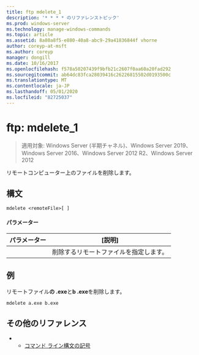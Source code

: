 ```yaml
---
title: ftp mdelete_1
description: '* * * * のリファレンストピック'
ms.prod: windows-server
ms.technology: manage-windows-commands
ms.topic: article
ms.assetid: 8a80a8f5-e880-40a8-abc9-29a41836844f vhorne
author: coreyp-at-msft
ms.author: coreyp
manager: dongill
ms.date: 10/16/2017
ms.openlocfilehash: f578a50207439f9bfb21c2607f0aa60a20fad292
ms.sourcegitcommit: ab64dc83fca28039416c26226815502d0193500c
ms.translationtype: MT
ms.contentlocale: ja-JP
ms.lasthandoff: 05/01/2020
ms.locfileid: "82725037"
---
```

# <a name="ftp-mdelete_1"></a>ftp: mdelete_1

> 適用対象: Windows Server (半期チャネル)、Windows Server 2019、Windows Server 2016、Windows Server 2012 R2、Windows Server 2012

リモートコンピューター上のファイルを削除します。   
## <a name="syntax"></a>構文  
```  
mdelete <remoteFile>[ ]  
```  
#### <a name="parameters"></a>パラメーター  

|  パラメーター   |             [説明]              |
|--------------|--------------------------------------|
| <remoteFile> | 削除するリモートファイルを指定します。 |

## <a name="examples"></a>例  
リモートファイル**の .exe**と**b .exe**を削除します。  
```  
mdelete a.exe b.exe  
```  
## <a name="additional-references"></a>その他のリファレンス  
-   - [コマンド ライン構文の記号](command-line-syntax-key.md)  
